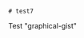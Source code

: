                                                                                                                                                                                                                                                                                                                                         # test7
Test "graphical-gist"